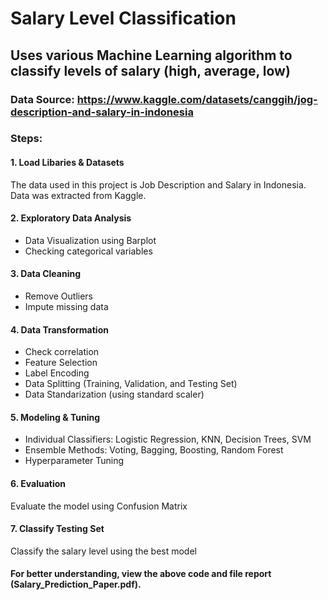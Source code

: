 # Salary Level Classification

## Uses various Machine Learning algorithm to classify levels of salary (high, average, low)
### Data Source: https://www.kaggle.com/datasets/canggih/jog-description-and-salary-in-indonesia
### Steps:
#### 1. Load Libaries & Datasets
The data used in this project is Job Description and Salary in Indonesia. Data was extracted from Kaggle.
#### 2. Exploratory Data Analysis
- Data Visualization using Barplot
- Checking categorical variables
#### 3. Data Cleaning
- Remove Outliers
- Impute missing data
#### 4. Data Transformation
- Check correlation
- Feature Selection
- Label Encoding
- Data Splitting (Training, Validation, and Testing Set)
- Data Standarization (using standard scaler)
#### 5. Modeling & Tuning 
- Individual Classifiers: Logistic Regression, KNN, Decision Trees, SVM
- Ensemble Methods: Voting, Bagging, Boosting, Random Forest
- Hyperparameter Tuning
#### 6. Evaluation
Evaluate the model using Confusion Matrix
#### 7. Classify Testing Set
Classify the salary level using the best model

#### For better understanding, view the above code and file report (Salary_Prediction_Paper.pdf).
